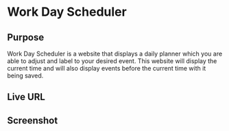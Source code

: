 # Work Day Scheduler

## Purpose
Work Day Scheduler is a website that displays a daily planner which you are able to adjust and label to your desired event. This website will display the current time and will also display events before the current time with it being saved.

## Live URL

## Screenshot
